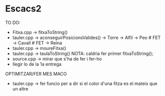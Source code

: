 # Escacs2

TO DO:

 - Fitxa.cpp -> fitxaToString()
 - tauler.cpp -> aconseguirPosicionsValides() -> Torre
                                              -> Alfil
                                              -> Peo    # FET
                                              -> Cavall # FET
                                              -> Reina
 - tauler.cpp -> moureFitxa()
 - tauler.cpp -> taulaToString() NOTA: caldria fer primer fitxaToString();
 - source.cpp -> mirar que s'ha de fer i fer-ho
 - llegir lo de la 1a entrega

OPTIMITZAR/FER MES MACO
 - tauler.cpp -> fer funcio per a dir si el color d'una fitza es el mateix que un altre  
